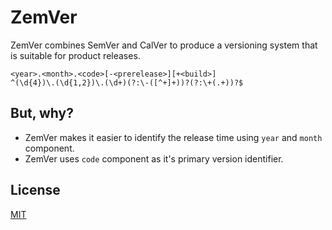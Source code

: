 # ZemVer

ZemVer combines SemVer and CalVer to produce a versioning system that is suitable for product releases.

```
<year>.<month>.<code>[-<prerelease>][+<build>]
^(\d{4})\.(\d{1,2})\.(\d+)(?:\-([^+]+))?(?:\+(.+))?$
```

## But, why?

- ZemVer makes it easier to identify the release time using `year` and `month` component.
- ZemVer uses `code` component as it's primary version identifier.

## License

[MIT](./LICENSE)

